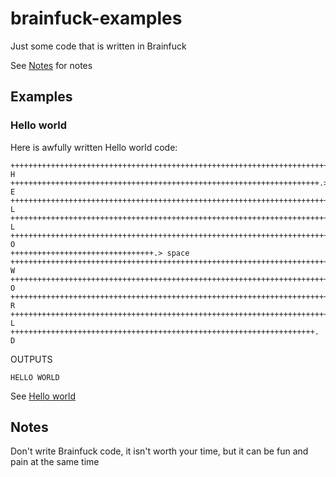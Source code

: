 # brainfuck-examples

Just some code that is written in Brainfuck

See [Notes](#notes) for notes

## Examples

### Hello world

Here is awfully written Hello world code:

```brainfuck
++++++++++++++++++++++++++++++++++++++++++++++++++++++++++++++++++++++++.> H
+++++++++++++++++++++++++++++++++++++++++++++++++++++++++++++++++++++.> E
++++++++++++++++++++++++++++++++++++++++++++++++++++++++++++++++++++++++++++.> L
++++++++++++++++++++++++++++++++++++++++++++++++++++++++++++++++++++++++++++.> L
+++++++++++++++++++++++++++++++++++++++++++++++++++++++++++++++++++++++++++++++.> O
++++++++++++++++++++++++++++++++.> space
+++++++++++++++++++++++++++++++++++++++++++++++++++++++++++++++++++++++++++++++++++++++.> W
+++++++++++++++++++++++++++++++++++++++++++++++++++++++++++++++++++++++++++++++.> O
++++++++++++++++++++++++++++++++++++++++++++++++++++++++++++++++++++++++++++++++++.> R
++++++++++++++++++++++++++++++++++++++++++++++++++++++++++++++++++++++++++++.> L
++++++++++++++++++++++++++++++++++++++++++++++++++++++++++++++++++++. D
```

OUTPUTS

```text
HELLO WORLD
```

See [Hello world](./hello_world/)

## Notes

Don't write Brainfuck code, it isn't worth your time, but it can be fun and pain at the same time
